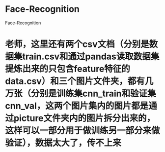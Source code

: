 # Face-Recognition
Face-Recognition
# 老师，这里还有两个csv文档（分别是数据集train.csv和通过pandas读取数据集提炼出来的只包含feature特征的data.csv）和三个图片文件夹，都有几万张（分别是训练集cnn_train和验证集cnn_val，这两个图片集内的图片都是通过picture文件夹内的图片拆分出来的，这样可以一部分用于做训练另一部分来做验证），数据太大了，传不上来

